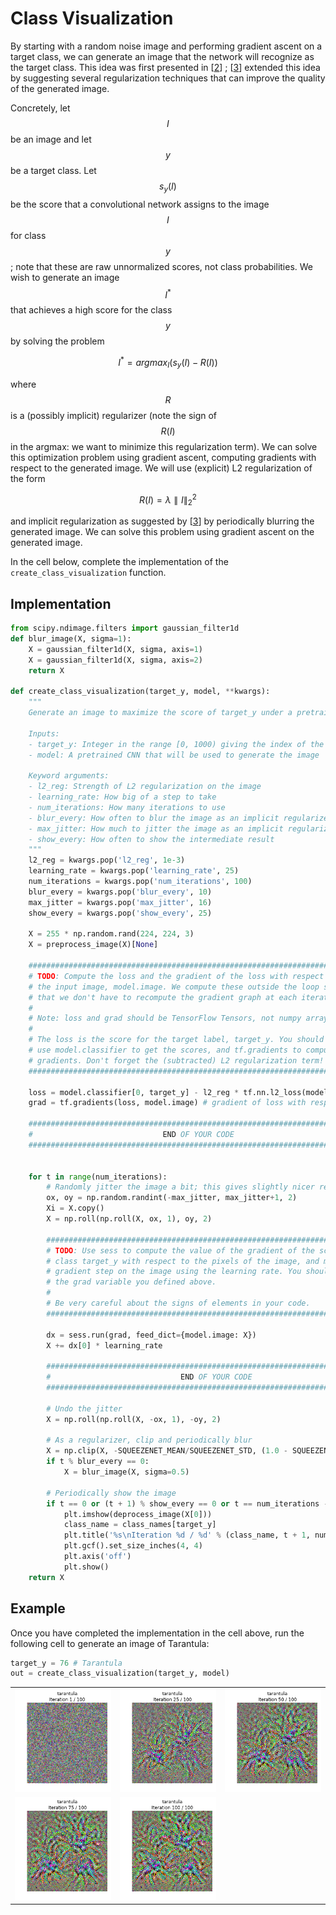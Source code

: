 # Class Visualization

By starting with a random noise image and performing gradient ascent on a target class, we can generate an image that the network will recognize as the target class. This idea was first presented in \[[2](https://arxiv.org/pdf/1312.6034.pdf)\] ; \[[3](https://arxiv.org/abs/1506.06579)\] extended this idea by suggesting several regularization techniques that can improve the quality of the generated image.

Concretely, let $$I$$ be an image and let $$y$$ be a target class. Let $$s_y(I)$$ be the score that a convolutional network assigns to the image $$I$$ for class $$y$$; note that these are raw unnormalized scores, not class probabilities. We wish to generate an image $$I^*$$ that achieves a high score for the class $$y$$ by solving the problem

$$
I^* = argmax_I(s_y(I) - R(I))
$$

where $$R$$ is a \(possibly implicit\) regularizer \(note the sign of $$R(I)$$ in the argmax: we want to minimize this regularization term\). We can solve this optimization problem using gradient ascent, computing gradients with respect to the generated image. We will use \(explicit\) L2 regularization of the form

$$
R(I) = \lambda \parallel I \parallel _2^2
$$

and implicit regularization as suggested by \[[3](https://arxiv.org/abs/1506.06579)\] by periodically blurring the generated image. We can solve this problem using gradient ascent on the generated image.

In the cell below, complete the implementation of the `create_class_visualization` function.

## Implementation

```python
from scipy.ndimage.filters import gaussian_filter1d
def blur_image(X, sigma=1):
    X = gaussian_filter1d(X, sigma, axis=1)
    X = gaussian_filter1d(X, sigma, axis=2)
    return X

def create_class_visualization(target_y, model, **kwargs):
    """
    Generate an image to maximize the score of target_y under a pretrained model.

    Inputs:
    - target_y: Integer in the range [0, 1000) giving the index of the class
    - model: A pretrained CNN that will be used to generate the image

    Keyword arguments:
    - l2_reg: Strength of L2 regularization on the image
    - learning_rate: How big of a step to take
    - num_iterations: How many iterations to use
    - blur_every: How often to blur the image as an implicit regularizer
    - max_jitter: How much to jitter the image as an implicit regularizer
    - show_every: How often to show the intermediate result
    """
    l2_reg = kwargs.pop('l2_reg', 1e-3)
    learning_rate = kwargs.pop('learning_rate', 25)
    num_iterations = kwargs.pop('num_iterations', 100)
    blur_every = kwargs.pop('blur_every', 10)
    max_jitter = kwargs.pop('max_jitter', 16)
    show_every = kwargs.pop('show_every', 25)

    X = 255 * np.random.rand(224, 224, 3)
    X = preprocess_image(X)[None]

    ########################################################################
    # TODO: Compute the loss and the gradient of the loss with respect to  #
    # the input image, model.image. We compute these outside the loop so   #
    # that we don't have to recompute the gradient graph at each iteration #
    #                                                                      #
    # Note: loss and grad should be TensorFlow Tensors, not numpy arrays!  #
    #                                                                      #
    # The loss is the score for the target label, target_y. You should     #
    # use model.classifier to get the scores, and tf.gradients to compute  #
    # gradients. Don't forget the (subtracted) L2 regularization term!     #
    ########################################################################

    loss = model.classifier[0, target_y] - l2_reg * tf.nn.l2_loss(model.image) # scalar loss
    grad = tf.gradients(loss, model.image) # gradient of loss with respect to model.image, same size as model.image

    ############################################################################
    #                             END OF YOUR CODE                             #
    ############################################################################


    for t in range(num_iterations):
        # Randomly jitter the image a bit; this gives slightly nicer results
        ox, oy = np.random.randint(-max_jitter, max_jitter+1, 2)
        Xi = X.copy()
        X = np.roll(np.roll(X, ox, 1), oy, 2)

        ########################################################################
        # TODO: Use sess to compute the value of the gradient of the score for #
        # class target_y with respect to the pixels of the image, and make a   #
        # gradient step on the image using the learning rate. You should use   #
        # the grad variable you defined above.                                 #
        #                                                                      #
        # Be very careful about the signs of elements in your code.            #
        ########################################################################

        dx = sess.run(grad, feed_dict={model.image: X})
        X += dx[0] * learning_rate

        ############################################################################
        #                             END OF YOUR CODE                             #
        ############################################################################

        # Undo the jitter
        X = np.roll(np.roll(X, -ox, 1), -oy, 2)

        # As a regularizer, clip and periodically blur
        X = np.clip(X, -SQUEEZENET_MEAN/SQUEEZENET_STD, (1.0 - SQUEEZENET_MEAN)/SQUEEZENET_STD)
        if t % blur_every == 0:
            X = blur_image(X, sigma=0.5)

        # Periodically show the image
        if t == 0 or (t + 1) % show_every == 0 or t == num_iterations - 1:
            plt.imshow(deprocess_image(X[0]))
            class_name = class_names[target_y]
            plt.title('%s\nIteration %d / %d' % (class_name, t + 1, num_iterations))
            plt.gcf().set_size_inches(4, 4)
            plt.axis('off')
            plt.show()
    return X
```

## Example

Once you have completed the implementation in the cell above, run the following cell to generate an image of Tarantula:

```python
target_y = 76 # Tarantula
out = create_class_visualization(target_y, model)
```

|  |  |  |
| :-- | :-- | :-- |
| ![img](../.gitbook/assets/class_vis_tarantula_1.png) | ![img](../.gitbook/assets/class_vis_tarantula_25.png) | ![img](../.gitbook/assets/class_vis_tarantula_50.png) |
| ![img](../.gitbook/assets/class_vis_tarantula_75.png) | ![img](../.gitbook/assets/class_vis_tarantula_100.png) |  |
